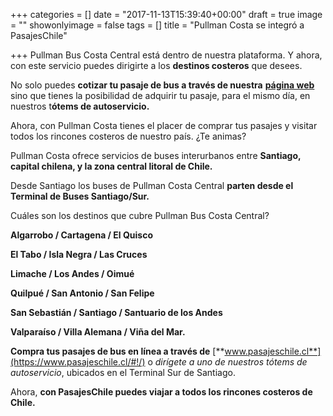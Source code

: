 +++
categories = []
date = "2017-11-13T15:39:40+00:00"
draft = true
image = ""
showonlyimage = false
tags = []
title = "Pullman Costa se integró a PasajesChile"

+++
Pullman Bus Costa Central está dentro de nuestra plataforma. Y ahora, con este servicio puedes dirigirte a los **destinos costeros** que desees.

No solo puedes **cotizar tu pasaje de bus a través de nuestra** [**página web**](https://www.pasajeschile.cl/#!/) sino que tienes la posibilidad de adquirir tu pasaje, para el mismo día, en nuestros t**ótems de autoservicio.**

Ahora, con Pullman Costa tienes el placer de comprar tus pasajes y visitar todos los rincones costeros de nuestro país. ¿Te animas?

Pullman Costa ofrece servicios de buses interurbanos entre **Santiago, capital chilena, y la zona central litoral de Chile.**

Desde Santiago los buses de Pullman Costa Central **parten desde el Terminal de Buses Santiago/Sur.**

Cuáles son los destinos que cubre Pullman Bus Costa Central?

**Algarrobo / Cartagena / El Quisco**

**El Tabo / Isla Negra / Las Cruces**

**Limache / Los Andes / Oimué**

**Quilpué / San Antonio / San Felipe**

**San Sebastián / Santiago / Santuario de los Andes**

**Valparaíso / Villa Alemana / Viña del Mar.**

**Compra tus pasajes de bus en línea a través de** [**www.pasajeschile.cl**](https://www.pasajeschile.cl/#!/) o _dirígete a uno de nuestros tótems de autoservicio_, ubicados en el Terminal Sur de Santiago.

Ahora, **con PasajesChile puedes viajar a todos los rincones costeros de Chile.**

 